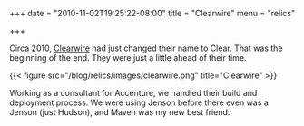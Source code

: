 +++
date = "2010-11-02T19:25:22-08:00"
title = "Clearwire"
menu = "relics"

+++

Circa 2010, [Clearwire](http://www.clear.com/) had just changed their name to Clear.  That was the beginning of the end.  They were just a little ahead of their time.

{{< figure src="/blog/relics/images/clearwire.png" title="Clearwire" >}}

Working as a consultant for Accenture, we handled their build and deployment process.  We were using Jenson before there even was a Jenson (just Hudson), and Maven was my new best friend.